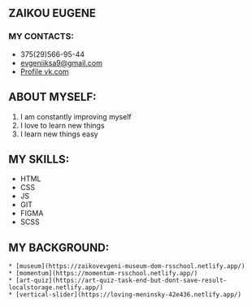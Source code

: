 ## ZAIKOU EUGENE

### MY CONTACTS: 
 * 375(29)566-95-44
 * evgeniiksa9@gmail.com
 * [Profile vk.com](https://vk.com/skailat)

 ## ABOUT MYSELF:

  1. I am constantly improving myself
  2. I love to learn new things
  3. I learn new things easy
  
## MY SKILLS:

  * HTML
  * CSS
  * JS
  * GIT
  * FIGMA
  * SCSS

   ## MY BACKGROUND:
  
    * [museum](https://zaikovevgeni-museum-dom-rsschool.netlify.app/)
    * [momentum](https://momentum-rsschool.netlify.app/)
    * [art-quiz](https://art-quiz-task-end-but-dont-save-result-localstorage.netlify.app/)
    * [vertical-slider](https://loving-meninsky-42e436.netlify.app/)